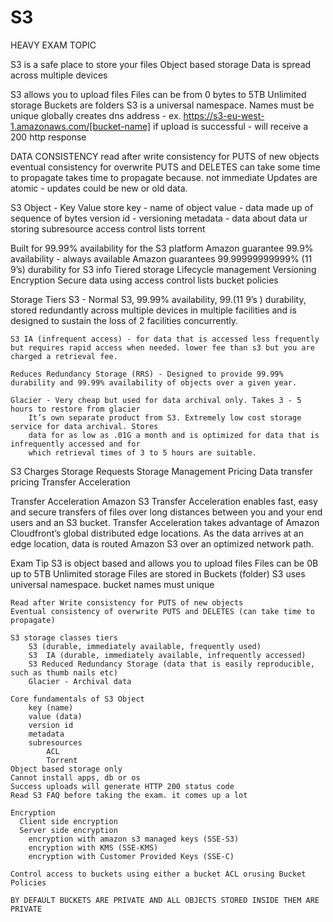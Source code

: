 # S3

HEAVY EXAM TOPIC

S3 is a safe place to store your files
Object based storage
Data is spread across multiple devices

S3 allows you to upload files
Files can be from 0 bytes to 5TB
Unlimited storage
Buckets are folders
S3 is a universal namespace. Names must be unique globally
creates dns address - ex. https://s3-eu-west-1.amazonaws.com/[bucket-name]
if upload is successful - will receive a 200 http response

DATA CONSISTENCY
    read after write consistency for PUTS of new objects
    eventual consistency for overwrite PUTS and DELETES can take some time to propagate
        takes time to propagate because. not immediate
    Updates are atomic - updates could be new or old data.
    
S3 Object - Key Value store
    key - name of object
    value - data made up of sequence of bytes
    version id - versioning
    metadata - data about data ur storing
    subresource
        access control lists
        torrent

Built for 99.99% availability for the S3 platform
Amazon guarantee 99.9% availability - always available
Amazon guarantees 99.99999999999% (11 9’s) durability for S3 info
Tiered storage
Lifecycle management
Versioning
Encryption
Secure data using access control lists bucket policies

Storage Tiers 
    S3 - Normal S3, 99.99% availability, 99.(11 9’s ) durability, stored redundantly across multiple devices in multiple facilities and is designed to sustain the loss of 2 facilities concurrently.

    S3 IA (infrequent access) - for data that is accessed less frequently but requires rapid access when needed. lower fee than s3 but you are charged a retrieval fee.

    Reduces Redundancy Storage (RRS) - Designed to provide 99.99% durability and 99.99% availability of objects over a given year.

    Glacier - Very cheap but used for data archival only. Takes 3 - 5 hours to restore from glacier
        It’s own separate product from S3. Extremely low cost storage service for data archival. Stores
        data for as low as .01G a month and is optimized for data that is infrequently accessed and for
        which retrieval times of 3 to 5 hours are suitable.

S3 Charges
    Storage
    Requests
    Storage Management Pricing
    Data transfer pricing
    Transfer Acceleration

Transfer Acceleration
    Amazon S3 Transfer Acceleration enables fast, easy and secure transfers of files over long
distances between you and your end users and an S3 bucket. Transfer Acceleration takes
advantage of Amazon Cloudfront’s global distributed edge locations. As the data arrives at an edge location, data is routed Amazon S3 over an optimized network path.

Exam Tip
    S3 is object based and allows you to upload files
    Files can be 0B up to 5TB
    Unlimited storage
    Files are stored in Buckets (folder)
    S3 uses universal namespace. bucket names must unique

    Read after Write consistency for PUTS of new objects
    Eventual consistency of overwrite PUTS and DELETES (can take time to propagate)
    
    S3 storage classes tiers
        S3 (durable, immediately available, frequently used)
        S3  IA (durable, immediately available, infrequently accessed)
        S3 Reduced Redundancy Storage (data that is easily reproducible, such as thumb nails etc)
        Glacier - Archival data

    Core fundamentals of S3 Object
        key (name)
        value (data)
        version id
        metadata 
        subresources
            ACL 
            Torrent
    Object based storage only
    Cannot install apps, db or os
    Success uploads will generate HTTP 200 status code
    Read S3 FAQ before taking the exam. it comes up a lot
    
    Encryption
      Client side encryption
      Server side encryption
        encryption with amazon s3 managed keys (SSE-S3)
        encryption with KMS (SSE-KMS)
        encryption with Customer Provided Keys (SSE-C)
    
    Control access to buckets using either a bucket ACL orusing Bucket Policies

    BY DEFAULT BUCKETS ARE PRIVATE AND ALL OBJECTS STORED INSIDE THEM ARE PRIVATE


